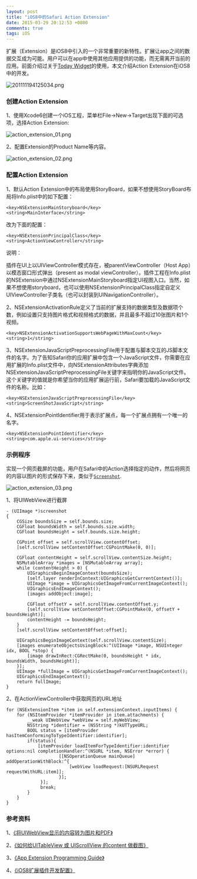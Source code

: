 ```yaml
---
layout: post
title: "iOS8中的Safari Action Extension"
date: 2015-03-29 20:12:53 +0800
comments: true
tags: iOS
---
```


扩展（Extension）是iOS8中引入的一个非常重要的新特性。扩展让app之间的数据交互成为可能。用户可以在app中使用其他应用提供的功能，而无需离开当前的应用。前面介绍过关于[Today Widget](http://blog.devzeng.com/blog/ios8-today-extension.html)的使用，本文介绍Action Extension在iOS8中的开发。

![201111194125034.png](/images/action_extension/201111194125034.png)

### 创建Action Extension

1、使用Xcode6创建一个iOS工程，菜单栏File->New->Target出现下面的可选项，选择Action Extension:

![action_extension_01.png](/images/action_extension/action_extension_01.png)

2、配置Extension的Product Name等内容。

![action_extension_02.png](/images/action_extension/action_extension_02.png)

### 配置Action Extension

1、默认Action Extension中的布局使用StoryBoard，如果不想使用StoryBoard布局将Info.plist中的如下配置：

```
<key>NSExtensionMainStoryboard</key>
<string>MainInterface</string>
```

改为下面的配置：

```
<key>NSExtensionPrincipalClass</key>
<string>ActionViewController</string>
```

说明：

插件在UI上以UIViewController模式存在，被parentViewController（Host App）以模态窗口形式弹出（present as modal viewController）。插件工程在Info.plist的NSExtension中通过NSExtensionMainStoryboard指定UI视图入口。当然，如果不想使用storyboard，也可以使用NSExtensionPrincipalClass指定自定义UIViewController子类名（也可以封装到UINavigationController）。


2、NSExtensionActivationRule定义了当前的扩展支持的数据类型及数据项个数，例如设置只支持图片格式和视频格式的数据，并且最多不超过10张图片和1个视频。

```
<key>NSExtensionActivationSupportsWebPageWithMaxCount</key>
<string>1</string>
```

3、NSExtensionJavaScriptPreprocessingFile用于配置与脚本交互的JS脚本文件的名字。为了告知Safari你的应用扩展中包含一个JavaScript文件，你需要在应用扩展的Info.plist文件中，向NSExtensionAttributes字典添加NSExtensionJavaScriptPreprocessingFile关键字来指明你的JavaScript文件。这个关键字的值就是你希望当你的应用扩展运行前，Safari要加载的JavaScript文件的名称。比如：

```
<key>NSExtensionJavaScriptPreprocessingFile</key>
<string>ScreenShotJavaScript</string>
```

4、NSExtensionPointIdentifier用于表示扩展点，每一个扩展点拥有一个唯一的名字。

```
<key>NSExtensionPointIdentifier</key>
<string>com.apple.ui-services</string>
```

### 示例程序

实现一个网页截屏的功能，用户在Safari中的Action选择指定的动作，然后将网页的内容以图片的形式保存下来，类似于[`Screenshot`](https://itunes.apple.com/cn/app/awesome-screenshot-for-safari/id918780145?l=en&mt=8).

![action_extension_03.png](/images/action_extension/action_extension_03.png)

1、将UIWebView进行截屏

```
- (UIImage *)screenshot
{
    CGSize boundsSize = self.bounds.size;
    CGFloat boundsWidth = self.bounds.size.width;
    CGFloat boundsHeight = self.bounds.size.height;
    
    CGPoint offset = self.scrollView.contentOffset;
    [self.scrollView setContentOffset:CGPointMake(0, 0)];
    
    CGFloat contentHeight = self.scrollView.contentSize.height;
    NSMutableArray *images = [NSMutableArray array];
    while (contentHeight > 0) {
        UIGraphicsBeginImageContext(boundsSize);
        [self.layer renderInContext:UIGraphicsGetCurrentContext()];
        UIImage *image = UIGraphicsGetImageFromCurrentImageContext();
        UIGraphicsEndImageContext();
        [images addObject:image];
        
        CGFloat offsetY = self.scrollView.contentOffset.y;
        [self.scrollView setContentOffset:CGPointMake(0, offsetY + boundsHeight)];
        contentHeight -= boundsHeight;
    }
    [self.scrollView setContentOffset:offset];
    
    UIGraphicsBeginImageContext(self.scrollView.contentSize);
    [images enumerateObjectsUsingBlock:^(UIImage *image, NSUInteger idx, BOOL *stop) {
        [image drawInRect:CGRectMake(0, boundsHeight * idx, boundsWidth, boundsHeight)];
    }];
    UIImage *fullImage = UIGraphicsGetImageFromCurrentImageContext();
    UIGraphicsEndImageContext();
    return fullImage;
}
```

2、在ActionViewController中获取网页的URL地址

```
for (NSExtensionItem *item in self.extensionContext.inputItems) {
	for (NSItemProvider *itemProvider in item.attachments) {
		__weak UIWebView *webView = self.myWebView;
		NSString *identifier = (NSString *)kUTTypeURL;
		BOOL status = [itemProvider hasItemConformingToTypeIdentifier:identifier];
		if(status){
			[itemProvider loadItemForTypeIdentifier:identifier options:nil completionHandler:^(NSURL *item, NSError *error) {
                    [[NSOperationQueue mainQueue] addOperationWithBlock:^{
                        [webView loadRequest:[NSURLRequest requestWithURL:item]];
                    }];
             }];		
             break;
        }
    }
}
```

### 参考资料

1、[《将UIWebView显示的内容转为图片和PDF》](http://www.cnblogs.com/tracy-e/p/3151463.html)

2、[《如何给UITableView 或 UIScrollView 的content 做截图》](http://blog.csdn.net/songhongri/article/details/43270293)

3、[《App Extension Programming Guide》](https://developer.apple.com/library/ios/documentation/General/Conceptual/ExtensibilityPG/Services.html#//apple_ref/doc/uid/TP40014214-CH13-SW1)

4、[《iOS8扩展插件开发配置》](http://blog.csdn.net/phunxm/article/details/42715145)
